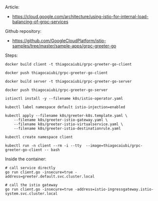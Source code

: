 Article:
- https://cloud.google.com/architecture/using-istio-for-internal-load-balancing-of-grpc-services

Github repository:
- https://github.com/GoogleCloudPlatform/istio-samples/tree/master/sample-apps/grpc-greeter-go

Steps:

```console
docker build client -t thiagocaiubi/grpc-greeter-go-client

docker push thiagocaiubi/grpc-greeter-go-client

docker build server -t thiagocaiubi/grpc-greeter-go-server

docker push thiagocaiubi/grpc-greeter-go-server

istioctl install -y --filename k8s/istio-operator.yaml

kubectl label namespace default istio-injection=enabled

kubectl apply --filename k8s/greeter-k8s.template.yaml \
    --filename k8s/greeter-istio-gateway.yaml \
    --filename k8s/greeter-istio-virtualservice.yaml \
    --filename k8s/greeter-istio-destinationrule.yaml

kubectl create namespace client

kubectl run -n client --rm -i --tty  --image=thiagocaiubi/grpc-greeter-go-client -- bash
```

Inside the container:

```console
# call service directly
go run client.go -insecure=true -address=greeter.default.svc.cluster.local

# call the istio gateway
go run client.go -insecure=true -address=istio-ingressgateway.istio-system.svc.cluster.local
```
